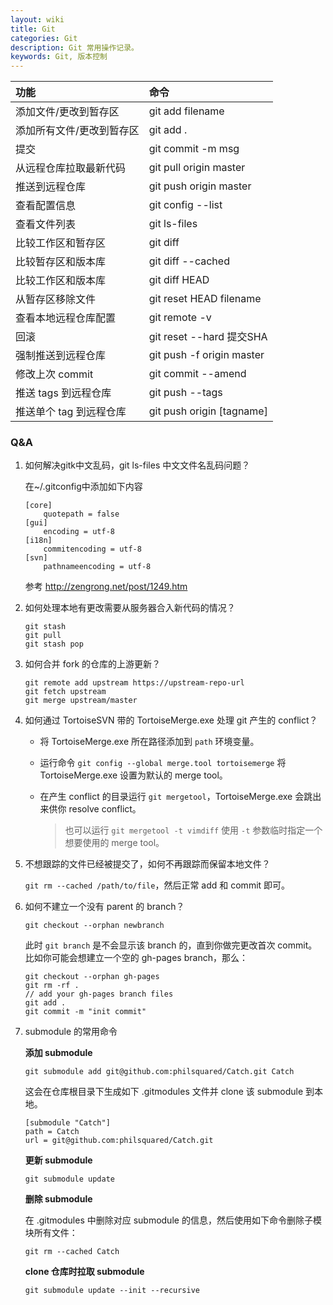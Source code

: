 ```yaml
---
layout: wiki
title: Git
categories: Git
description: Git 常用操作记录。
keywords: Git, 版本控制
---
```


| 功能                      | 命令                      |
|:--------------------------|:--------------------------|
| 添加文件/更改到暂存区     | git add filename          |
| 添加所有文件/更改到暂存区 | git add .                 |
| 提交                      | git commit -m msg         |
| 从远程仓库拉取最新代码    | git pull origin master    |
| 推送到远程仓库            | git push origin master    |
| 查看配置信息              | git config --list         |
| 查看文件列表              | git ls-files              |
| 比较工作区和暂存区        | git diff                  |
| 比较暂存区和版本库        | git diff --cached         |
| 比较工作区和版本库        | git diff HEAD             |
| 从暂存区移除文件          | git reset HEAD filename   |
| 查看本地远程仓库配置      | git remote -v             |
| 回滚                      | git reset --hard 提交SHA  |
| 强制推送到远程仓库        | git push -f origin master |
| 修改上次 commit           | git commit --amend        |
| 推送 tags 到远程仓库      | git push --tags           |
| 推送单个 tag 到远程仓库   | git push origin [tagname] |

### Q&A

1. 如何解决gitk中文乱码，git ls-files 中文文件名乱码问题？

    在~/.gitconfig中添加如下内容

    ```
    [core]
        quotepath = false
    [gui]
        encoding = utf-8
    [i18n]
        commitencoding = utf-8 
    [svn]
        pathnameencoding = utf-8 
    ```

    参考 <http://zengrong.net/post/1249.htm>

2. 如何处理本地有更改需要从服务器合入新代码的情况？

    ```
    git stash
    git pull
    git stash pop
    ```

3. 如何合并 fork 的仓库的上游更新？

    ```
    git remote add upstream https://upstream-repo-url
    git fetch upstream
    git merge upstream/master
    ```

4. 如何通过 TortoiseSVN 带的 TortoiseMerge.exe 处理 git 产生的 conflict？
    * 将 TortoiseMerge.exe 所在路径添加到 `path` 环境变量。
    * 运行命令 `git config --global merge.tool tortoisemerge` 将 TortoiseMerge.exe 设置为默认的 merge tool。
    * 在产生 conflict 的目录运行 `git mergetool`，TortoiseMerge.exe 会跳出来供你 resolve conflict。

        > 也可以运行 `git mergetool -t vimdiff` 使用 `-t` 参数临时指定一个想要使用的 merge tool。

5. 不想跟踪的文件已经被提交了，如何不再跟踪而保留本地文件？

    `git rm --cached /path/to/file`，然后正常 add 和 commit 即可。

6. 如何不建立一个没有 parent 的 branch？

    ```
    git checkout --orphan newbranch
    ```
    
    此时 `git branch` 是不会显示该 branch 的，直到你做完更改首次 commit。比如你可能会想建立一个空的 gh-pages branch，那么：

    ```
    git checkout --orphan gh-pages
    git rm -rf .
    // add your gh-pages branch files
    git add .
    git commit -m "init commit"
    ```

7. submodule 的常用命令

    **添加 submodule**

    ```
    git submodule add git@github.com:philsquared/Catch.git Catch
    ```

    这会在仓库根目录下生成如下 .gitmodules 文件并 clone 该 submodule 到本地。

    ```
    [submodule "Catch"]
	path = Catch
	url = git@github.com:philsquared/Catch.git
    ```

    **更新 submodule**

    ```
    git submodule update
    ```

    **删除 submodule**

    在 .gitmodules 中删除对应 submodule 的信息，然后使用如下命令删除子模块所有文件：

    ```
    git rm --cached Catch
    ```

    **clone 仓库时拉取 submodule**

    ```
    git submodule update --init --recursive
    ```
